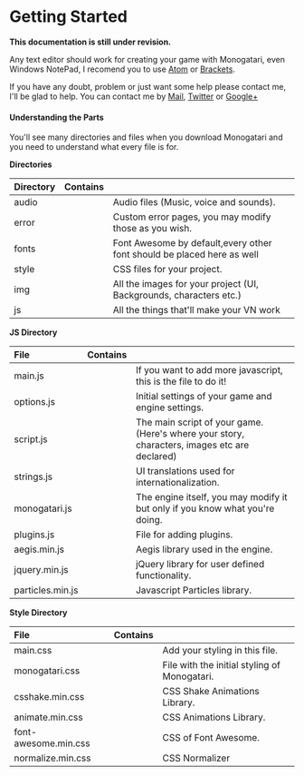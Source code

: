 # Getting Started

**This documentation is still under revision.**

Any text editor should work for creating your game with Monogatari, even Windows NotePad, I recomend you to use [Atom](https://atom.io/) or [Brackets](http://brackets.io/).

If you have any doubt, problem or just want some help please contact me, I'll be glad to help. You can contact me by  [Mail](hyuchia%28at%29gmail%28dot%29com), [Twitter](https://twitter.com/HyuchiaDiego) or [Google+](https://plus.google.com/+HyuchiaDiego/)

#### Understanding the Parts

You'll see many directories and files when you download Monogatari and you need to understand what every file is for.

**Directories**

| Directory | Contains |  |
| :--- | :--- | :--- |
| audio |  | Audio files \(Music, voice and sounds\). |
| error |  | Custom error pages, you may modify those as you wish. |
| fonts |  | Font Awesome by default,every other font should be placed here as well |
| style |  | CSS files for your project. |
| img |  | All the images for your project \(UI, Backgrounds, characters etc.\) |
| js |  | All the things that'll make your VN work |

**JS Directory**

| File | Contains |  |
| :--- | :--- | :--- |
| main.js |  | If you want to add more javascript, this is the file to do it! |
| options.js |  | Initial settings of your game and engine settings. |
| script.js |  | The main script of your game. \(Here's where your story, characters, images etc are declared\) |
| strings.js |  | UI translations used for internationalization. |
| monogatari.js |  | The engine itself, you may modify it but only if you know what you're doing. |
| plugins.js |  | File for adding plugins. |
| aegis.min.js |  | Aegis library used in the engine. |
| jquery.min.js |  | jQuery library for user defined functionality. |
| particles.min.js |  | Javascript Particles library. |

**Style Directory**

| File | Contains |  |
| :--- | :--- | :--- |
| main.css |  | Add your styling in this file. |
| monogatari.css |  | File with the initial styling of Monogatari. |
| csshake.min.css |  | CSS Shake Animations Library. |
| animate.min.css |  | CSS Animations Library. |
| font-awesome.min.css |  | CSS of Font Awesome. |
| normalize.min.css |  | CSS Normalizer |

